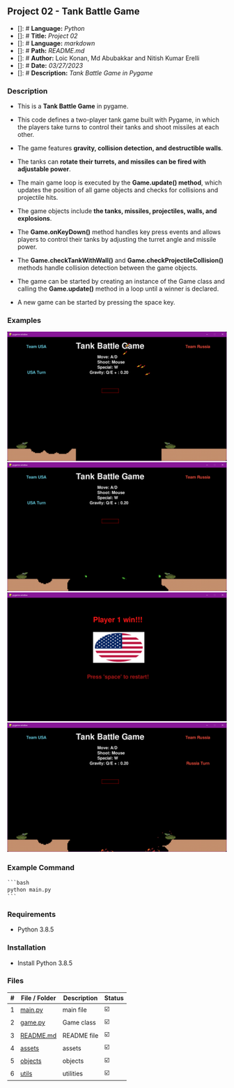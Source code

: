 ## Project 02 -  Tank Battle Game

- []: # **Language:** _Python_
- []: # **Title:** _Project 02_
- []: # **Language:** _markdown_
- []: # **Path:** _README.md_
- []: # **Author:** Loic Konan, Md Abubakkar and Nitish Kumar Erelli
- []: # **Date:** _03/27/2023_
- []: # **Description:** _Tank Battle Game in Pygame_
  
### Description

- This is a **Tank Battle Game** in pygame.
- This code defines a two-player tank game built with Pygame, in which the players take turns to control their tanks and shoot missiles at each other.
- The game features **gravity, collision detection, and destructible walls**.
- The tanks can **rotate their turrets, and missiles can be fired with adjustable power**.
  
- The main game loop is executed by the **Game.update() method**, which updates the position of all game objects and checks for collisions and projectile hits.
- The game objects include **the tanks, missiles, projectiles, walls, and explosions**.
  
- The **Game.onKeyDown()** method handles key press events and allows players to control their tanks by adjusting the turret angle and missile power.
- The **Game.checkTankWithWall()** and **Game.checkProjectileCollision()** methods handle collision detection between the game objects.

- The game can be started by creating an instance of the Game class and calling the **Game.update()** method in a loop until a winner is declared. 
- A new game can be started by pressing the space key.

  
### Examples
  
<img src="assets/pic1.png"> <img src="assets/pic.png">
<img src="assets/pic2.png"> <img src="assets/pic3.png">

### Example Command

    ```bash
    python main.py
    ```

### Requirements

- Python 3.8.5

### Installation

- Install Python 3.8.5

### Files

|   #   | File / Folder          | Description | Status                     |
| :---: | ---------------------- | ----------- | -----------------------    |
|   1   | [main.py](main.py)     | main file   | :ballot_box_with_check: |
|   2   | [game.py](game.py)     | Game class  | :ballot_box_with_check: |
|   3   | [README.md](README.md) | README file | :ballot_box_with_check: |
|   4   | [assets](./assets)     | assets      | :ballot_box_with_check: |
|   5   | [objects](./objects)   | objects     | :ballot_box_with_check: |
|   6   | [utils](./utils)       | utilities   | :ballot_box_with_check: |